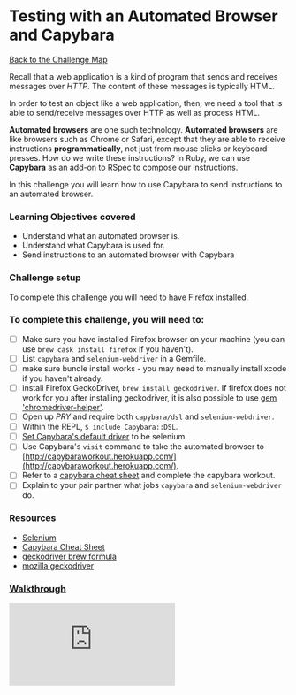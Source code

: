 # Testing with an Automated Browser and Capybara

[Back to the Challenge Map](README.md)

Recall that a web application is a kind of program that sends and receives messages over *HTTP*. The content of these messages is typically HTML.

In order to test an object like a web application, then, we need a tool that is able to send/receive messages over HTTP as well as process HTML.

**Automated browsers** are one such technology. **Automated browsers** are like browsers such as Chrome or Safari, except that they are able to receive instructions **programmatically**, not just from mouse clicks or keyboard presses. How do we write these instructions? In Ruby, we can use **Capybara** as an add-on to RSpec to compose our instructions.

In this challenge you will learn how to use Capybara to send instructions to an automated browser.

### Learning Objectives covered
- Understand what an automated browser is.
- Understand what Capybara is used for.
- Send instructions to an automated browser with Capybara

### Challenge setup

To complete this challenge you will need to have Firefox installed.

### To complete this challenge, you will need to:

- [ ] Make sure you have installed Firefox browser on your machine (you can use `brew cask install firefox` if you haven't).
- [ ] List `capybara` and `selenium-webdriver` in a Gemfile.
- [ ] make sure bundle install works - you may need to manually install xcode if you haven't already.
- [ ] install Firefox GeckoDriver, `brew install geckodriver`. If firefox does not work for you after installing geckodriver, it is also possible to use [gem 'chromedriver-helper'](https://github.com/flavorjones/chromedriver-helper).
- [ ] Open up *PRY* and require both `capybara/dsl` and `selenium-webdriver`.
- [ ] Within the REPL, `$ include Capybara::DSL`.
- [ ] [Set Capybara's default driver](https://github.com/jnicklas/capybara#selecting-the-driver) to be selenium.
- [ ] Use Capybara's `visit` command to take the automated browser to [http://capybaraworkout.herokuapp.com/](http://capybaraworkout.herokuapp.com/).
- [ ] Refer to a [capybara cheat sheet](https://thoughtbot.com/upcase/test-driven-rails-resources/capybara.pdf) and complete the capybara workout.
- [ ] Explain to your pair partner what jobs `capybara` and `selenium-webdriver` do.

### Resources

- [Selenium](http://www.seleniumhq.org/)
- [Capybara Cheat Sheet](https://thoughtbot.com/upcase/test-driven-rails-resources/capybara.pdf)
- [geckodriver brew formula](http://brewformulas.org/geckodriver)
- [mozilla geckodriver](http://brewformulas.org/geckodriver)

### [Walkthrough](walkthroughs/testing_with_capybara.md)


![Tracking pixel](https://githubanalytics.herokuapp.com/course/intro_to_the_web/testing_with_capybara.md)
